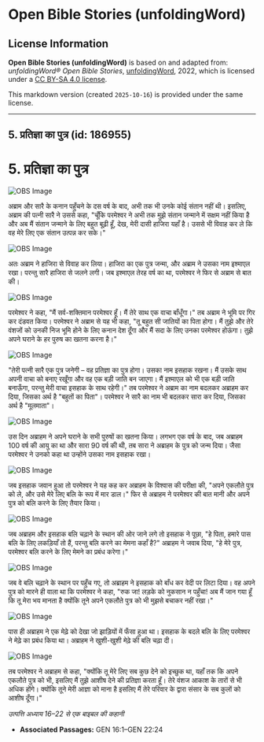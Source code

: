 # Open Bible Stories (unfoldingWord)

## License Information

**Open Bible Stories (unfoldingWord)** is based on and adapted from: _unfoldingWord® Open Bible Stories_, [unfoldingWord](https://unfoldingword.org/utw), 2022, which is licensed under a [CC BY-SA 4.0 license](https://creativecommons.org/licenses/by-sa/4.0/legalcode.en).

This markdown version (created `2025-10-16`) is provided under the same license.



--------------------------------

## 5. प्रतिज्ञा का पुत्र (id: 186955)

5\. प्रतिज्ञा का पुत्र
======================

![OBS Image](https://cdn.aquifer.bible/aquifer-content/resources/UWOBS/jpg/360px/obs-en-05-01.jpg)

अब्राम और सारै के कनान पहुँचने के दस वर्ष के बाद, अभी तक भी उनके कोई संतान नहीं थी। इसलिए, अब्राम की पत्नी सारै ने उससे कहा, "चूँकि परमेश्वर ने अभी तक मुझे संतान जन्माने में सक्षम नहीं किया है और अब मैं संतान जन्माने के लिए बहुत बूढ़ी हूँ, देख, मेरी दासी हाजिरा यहाँ है। उससे भी विवाह कर ले कि वह मेरे लिए एक संतान उत्पन्न कर सके।"

![OBS Image](https://cdn.aquifer.bible/aquifer-content/resources/UWOBS/jpg/360px/obs-en-05-02.jpg)

अतः अब्राम ने हाजिरा से विवाह कर लिया। हाजिरा का एक पुत्र जन्मा, और अब्राम ने उसका नाम इश्माएल रखा। परन्तु सारै हाजिरा से जलने लगी। जब इश्माएल तेरह वर्ष का था, परमेश्वर ने फिर से अब्राम से बात की।

![OBS Image](https://cdn.aquifer.bible/aquifer-content/resources/UWOBS/jpg/360px/obs-en-05-03.jpg)

परमेश्वर ने कहा, "मैं सर्व\-शक्तिमान परमेश्वर हूँ। मैं तेरे साथ एक वाचा बाँधूँगा।" तब अब्राम ने भूमि पर गिर कर दंडवत किया। परमेश्वर ने अब्राम से यह भी कहा, "तू बहुत सी जातियों का पिता होगा। मैं तुझे और तेरे वंशजों को उनकी निज भूमि होने के लिए कनान देश दूँगा और मैं सदा के लिए उनका परमेश्वर होऊंगा। तुझे अपने घराने के हर पुरुष का खतना करना है।"

![OBS Image](https://cdn.aquifer.bible/aquifer-content/resources/UWOBS/jpg/360px/obs-en-05-04.jpg)

"तेरी पत्नी सारै एक पुत्र जनेगी – वह प्रतिज्ञा का पुत्र होगा। उसका नाम इसहाक रखना। मैं उसके साथ अपनी वाचा को बनाए रखूँगा और वह एक बड़ी जाति बन जाएगा। मैं इश्माएल को भी एक बड़ी जाति बनाऊँगा, परन्तु मेरी वाचा इसहाक के साथ रहेगी।" तब परमेश्वर ने अब्राम का नाम बदलकर अब्राहम कर दिया, जिसका अर्थ है "बहुतों का पिता"। परमेश्वर ने सारै का नाम भी बदलकर सारा कर दिया, जिसका अर्थ है "मूलमाता"।

![OBS Image](https://cdn.aquifer.bible/aquifer-content/resources/UWOBS/jpg/360px/obs-en-05-05.jpg)

उस दिन अब्राहम ने अपने घराने के सभी पुरुषों का खतना किया। लगभग एक वर्ष के बाद, जब अब्राहम 100 वर्ष की आयु का था और सारा 90 वर्ष की थी, तब सारा ने अब्राहम के पुत्र को जन्म दिया। जैसा परमेश्वर ने उनको कहा था उन्होंने उसका नाम इसहाक रखा।

![OBS Image](https://cdn.aquifer.bible/aquifer-content/resources/UWOBS/jpg/360px/obs-en-05-06.jpg)

जब इसहाक जवान हुआ तो परमेश्वर ने यह कह कर अब्राहम के विश्वास की परीक्षा की, "अपने एकलौते पुत्र को ले, और उसे मेरे लिए बलि के रूप में मार डाल।" फिर से अब्राहम ने परमेश्वर की बात मानी और अपने पुत्र को बलि करने के लिए तैयार किया।

![OBS Image](https://cdn.aquifer.bible/aquifer-content/resources/UWOBS/jpg/360px/obs-en-05-07.jpg)

जब अब्राहम और इसहाक बलि चढ़ाने के स्थान की ओर जाने लगे तो इसहाक ने पूछा, "हे पिता, हमारे पास बलि के लिए लकड़ियाँ तो हैं, परन्तु बलि करने का मेमना कहाँ है?" अब्राहम ने जवाब दिया, "हे मेरे पुत्र, परमेश्वर बलि करने के लिए मेमने का प्रबंध करेगा।"

![OBS Image](https://cdn.aquifer.bible/aquifer-content/resources/UWOBS/jpg/360px/obs-en-05-08.jpg)

जब वे बलि चढ़ाने के स्थान पर पहुँच गए, तो अब्राहम ने इसहाक को बाँध कर वेदी पर लिटा दिया। वह अपने पुत्र को मारने ही वाला था कि परमेश्वर ने कहा, "रुक जा! लड़के को नुकसान न पहुँचा! अब मैं जान गया हूँ कि तू मेरा भय मानता है क्योंकि तूने अपने एकलौते पुत्र को भी मुझसे बचाकर नहीं रखा।"

![OBS Image](https://cdn.aquifer.bible/aquifer-content/resources/UWOBS/jpg/360px/obs-en-05-09.jpg)

पास ही अब्राहम ने एक मेढ़े को देखा जो झाड़ियों में फँसा हुआ था। इसहाक के बदले बलि के लिए परमेश्वर ने मेढ़े का प्रबंध किया था। अब्राहम ने खुशी\-खुशी मेढ़े की बलि चढ़ा दी।

![OBS Image](https://cdn.aquifer.bible/aquifer-content/resources/UWOBS/jpg/360px/obs-en-05-10.jpg)

तब परमेश्वर ने अब्राहम से कहा, "क्योंकि तू मेरे लिए सब कुछ देने को इच्छुक था, यहाँ तक कि अपने एकलौते पुत्र को भी, इसलिए मैं तुझे आशीष देने की प्रतिज्ञा करता हूँ। तेरे वंशज आकाश के तारों से भी अधिक होंगे। क्योंकि तूने मेरी आज्ञा को माना है इसलिए मैं तेरे परिवार के द्वारा संसार के सब कुलों को आशीष दूँगा।"

*उत्पत्ति अध्याय 16–22 से एक बाइबल की कहानी*

* **Associated Passages:** GEN 16:1–GEN 22:24


